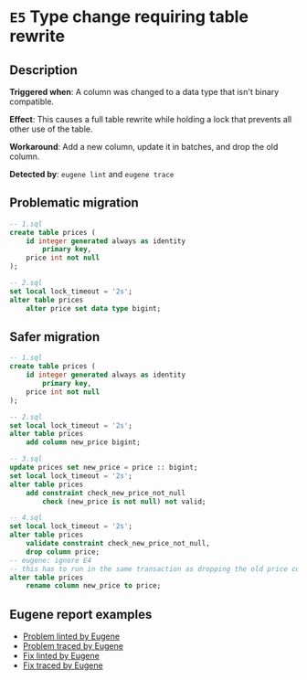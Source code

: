 # `E5` Type change requiring table rewrite

## Description

**Triggered when**: A column was changed to a data type that isn't binary compatible.

**Effect**: This causes a full table rewrite while holding a lock that prevents all other use of the table.

**Workaround**: Add a new column, update it in batches, and drop the old column.

**Detected by**: `eugene lint` and `eugene trace`

## Problematic migration

```sql
-- 1.sql
create table prices (
    id integer generated always as identity
        primary key,
    price int not null
);

-- 2.sql
set local lock_timeout = '2s';
alter table prices
    alter price set data type bigint;
```

## Safer migration

```sql
-- 1.sql
create table prices (
    id integer generated always as identity
        primary key,
    price int not null
);

-- 2.sql
set local lock_timeout = '2s';
alter table prices
    add column new_price bigint;

-- 3.sql
update prices set new_price = price :: bigint;
set local lock_timeout = '2s';
alter table prices
    add constraint check_new_price_not_null
        check (new_price is not null) not valid;

-- 4.sql
set local lock_timeout = '2s';
alter table prices
    validate constraint check_new_price_not_null,
    drop column price;
-- eugene: ignore E4
-- this has to run in the same transaction as dropping the old price column
alter table prices
    rename column new_price to price;
```

## Eugene report examples

- [Problem linted by Eugene](unsafe_lint.md)
- [Problem traced by Eugene](unsafe_trace.md)
- [Fix linted by Eugene](safer_trace.md)
- [Fix traced by Eugene](safer_trace.md)
